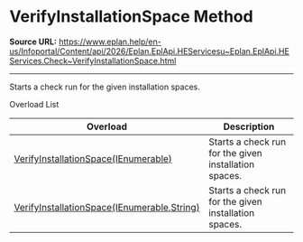 # VerifyInstallationSpace Method

**Source URL:** https://www.eplan.help/en-us/Infoportal/Content/api/2026/Eplan.EplApi.HEServicesu~Eplan.EplApi.HEServices.Check~VerifyInstallationSpace.html

---

Starts a check run for the given installation spaces.

Overload List

| Overload | Description |
| --- | --- |
| [VerifyInstallationSpace(IEnumerable<InstallationSpace>)](Eplan.EplApi.HEServicesu~Eplan.EplApi.HEServices.Check~VerifyInstallationSpace(IEnumerable{InstallationSpace}).html) | Starts a check run for the given installation spaces. |
| [VerifyInstallationSpace(IEnumerable<InstallationSpace>,String)](Eplan.EplApi.HEServicesu~Eplan.EplApi.HEServices.Check~VerifyInstallationSpace(IEnumerable{InstallationSpace},String).html) | Starts a check run for the given installation spaces. |

